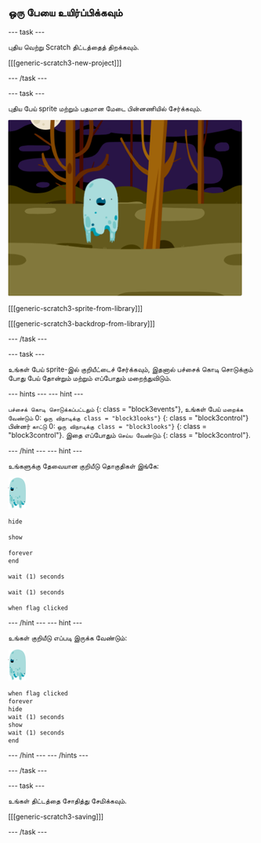 ## ஒரு பேயை உயிர்ப்பிக்கவும்

\--- task \---

புதிய வெற்று Scratch திட்டத்தைத் திறக்கவும்.

[[[generic-scratch3-new-project]]]

\--- /task \---

\--- task \---

புதிய பேய் sprite மற்றும் பதமான மேடை பின்னணியில் சேர்க்கவும்.

![திரைப்பிடிப்பு](images/ghost-ghost.png)

[[[generic-scratch3-sprite-from-library]]]

[[[generic-scratch3-backdrop-from-library]]]

\--- /task \---

\--- task \---

உங்கள் பேய் sprite-இல் குறியீட்டைச் சேர்க்கவும், இதனால் பச்சைக் கொடி சொடுக்கும் போது பேய் தோன்றும் மற்றும் எப்போதும் மறைந்துவிடும்.

\--- hints \--- \--- hint \---

` பச்சைக் கொடி சொடுக்கப்பட்டதும் ` {: class = "block3events"}, உங்கள் பேய் ` மறைக்க வேண்டும் ` 0: ` ஒரு விநாடிக்கு class = "block3looks"} ` {: class = "block3control"} பின்னர் ` காட்டு ` 0: ` ஒரு விநாடிக்கு class = "block3looks"} ` {: class = "block3control"}. இதை எப்போதும் ` செய்ய வேண்டும் ` {: class = "block3control"}.

\--- /hint \--- \--- hint \---

உங்களுக்கு தேவையான குறியீடு தொகுதிகள் இங்கே:

![பேய்-sprite](images/ghost-sprite.png)

```blocks3
hide

show

forever
end

wait (1) seconds

wait (1) seconds

when flag clicked
```

\--- /hint \--- \--- hint \---

உங்கள் குறியீடு எப்படி இருக்க வேண்டும்:

![பேய்-sprite](images/ghost-sprite.png)

```blocks3
when flag clicked
forever
hide
wait (1) seconds
show
wait (1) seconds
end
```

\--- /hint \--- \--- /hints \---

\--- /task \---

\--- task \---

உங்கள் திட்டத்தை சோதித்து சேமிக்கவும்.

[[[generic-scratch3-saving]]]

\--- /task \---